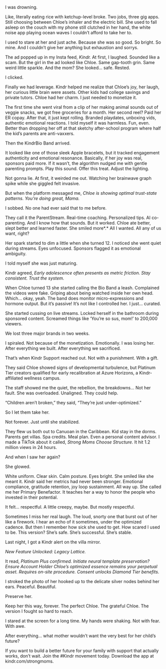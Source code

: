 I was drowning.

Like, literally eating rice with ketchup-level broke. Two jobs, three gig apps. Still choosing between Chloe’s inhaler and the electric bill. She used to fall asleep on the couch with my phone still clutched in her hand, the white noise app playing ocean waves I couldn’t afford to take her to.

I used to stare at her and just ache. Because she was so good. So bright. So mine. And I couldn’t give her anything but exhaustion and sorrys.

The ad popped up in my Insta feed, *Kindr.* At first, I laughed. Sounded like a scam. But the girl in the ad looked like Chloe. Same gap-tooth grin. Same weird little sparkle. And the mom? She looked… safe. Rested.

I clicked.

Finally we had leverage. Kindr helped me realize that Chloe’s joy, her laugh, her curious little brain were assets. Other kids had college savings and private tutors. Chloe had her charm. I just needed to monetize it.

The first time she went viral from a clip of her making animal sounds out of veggie snacks, we got free groceries for a month. Her second reel? Paid her ER copay. After that, it just kept rolling. Branded playdates, unboxing vids, authentic emotional reactions. I told myself it was harmless. Fun, even. Better than dropping her off at that sketchy after-school program where half the kid’s parents are anti-vaxxers.

Then the KindrBio Band arrived.

It looked like one of those sleek Apple bracelets, but it tracked engagement authenticity and emotional resonance. Basically, if her joy was real, sponsors paid more. If it wasn’t, the algorithm nudged me with gentle parenting prompts. Play this sound. Offer this treat. Adjust the lighting.

Not gonna lie. At first, it weirded me out. Watching her brainwave graph spike while she giggled felt invasive.

But when the platform messaged me, *Chloe is showing optimal trust-state patterns. You’re doing great, Mama.*  

I sobbed. No one had ever said that to me before.

They call it the ParentStream. Real-time coaching. Personalized tips. AI co-parenting. And I know how that sounds. But it worked. Chloe ate better, slept better and learned faster. She smiled more\*.\* All I wanted. All any of us want, right?

Her spark started to dim a little when she turned 12. I noticed she went quiet during streams. Eyes unfocused. Sponsors flagged it as emotional ambiguity.

I told myself she was just maturing. 

Kindr agreed, *Early adolescence often presents as metric friction. Stay consistent. Trust the system.*

When Chloe turned 13 she started calling the Bio Band a leash. Complained the videos were fake. Griping about being watched inside her own head. Which… okay, yeah. The band does monitor micro-expressions and hormone output. But it’s passive! It’s not like I controlled her. I just… curated.

She started cussing on live streams. Locked herself in the bathroom during sponsored content. Screamed things like ‘You’re so sus, mom!’ to 200,000 viewers.

We lost three major brands in two weeks.

I spiraled. Not because of the monetization. Emotionally. I was losing her. After everything we built. After everything we sacrificed.

That’s when Kindr Support reached out. Not with a punishment. With a gift.

They said Chloe showed signs of developmental turbulence, but Platinum Tier creators qualified for early recalibration at Azure Horizons, a Kindr-affiliated wellness campus.

The staff showed me the quiet, the rebellion, the breakdowns… Not her fault. She was overloaded. Unaligned. They could help. 

“Children aren’t broken,” they said, “They’re just under-optimized.”

So I let them take her.

Not forever. Just until she stabilized.

They flew us both out to Canuoan in the Caribbean. Kid stay in the dorms. Parents get villas. Spa credits. Meal plan. Even a personal content advisor. I made a TikTok about it called, *Strong Moms Choose Structure.* It hit 1.2 million views in 24 hours.

And when I saw her again?

She glowed.

White uniform. Clear skin. Calm posture. Eyes bright. She smiled like she meant it. Kindr said her metrics had never been stronger. Emotional compliance, gratitude retention, joy loop sustainment. All way up. She called me her Primary Benefactor. It teaches her a way to honor the people who invested in their potential.

It felt… respectful. A little creepy, maybe. But mostly respectful.

Sometimes I miss her real laugh. The loud, snorty one that burst out of her like a firework. I hear an echo of it sometimes, under the optimized cadence. But then I remember how sick she used to get. How scared I used to be. This version? She’s safe. She’s successful. She’s stable.

Last night, I got a Kindr alert on the villa mirror.

*New Feature Unlocked: Legacy Lattice.*

It read, *Platinum Plus confirmed. Initiate neural template preservation? Ensure Account Holder Chloe’s optimized essence remains your perpetual asset. Requires on-site procedure. Consent unlocks Diamond Tier benefits.*

I stroked the photo of her hooked up to the delicate silver nodes behind her ears. Peaceful. Beautiful.

Preserve her.

Keep her this way, forever. The perfect Chloe. The grateful Chloe. The version I fought so hard to reach. 

I stared at the screen for a long time. My hands were shaking. Not with fear. With awe.

After everything… what mother wouldn’t want the very best for her child’s future?

If you want to build a better future for your family with support that actually works, don’t wait. Join the #Kindr movement today. Download the app at kindr.com/strongmoms.